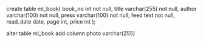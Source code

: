 create table ml_book(
  book_no int not null,
  title varchar(255) not null,
  author varchar(100) not null,
  press varchar(100) not null,
  feed text not null,
  read_date date,
  page int,
  price int
);


alter table ml_book 
  add column photo varchar(255)





#
